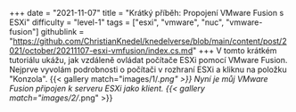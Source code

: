 +++
date = "2021-11-07"
title = "Krátký příběh: Propojení VMware Fusion s ESXi"
difficulty = "level-1"
tags = ["esxi", "vmware", "nuc", "vmware-fusion"]
githublink = "https://github.com/ChristianKnedel/knedelverse/blob/main/content/post/2021/october/20211107-esxi-vmfusion/index.cs.md"
+++
V tomto krátkém tutoriálu ukážu, jak vzdáleně ovládat počítače ESXi pomocí VMware Fusion. Nejprve vyvolám podrobnosti o počítači v rozhraní ESXi a kliknu na položku "Konzola".
{{< gallery match="images/1/*.png" >}}
Nyní je můj VMware Fusion připojen k serveru ESXi jako klient.
{{< gallery match="images/2/*.png" >}}
